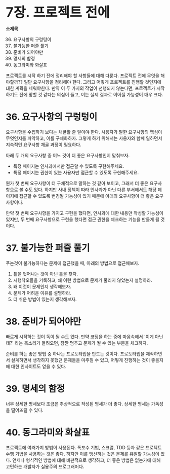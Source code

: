 <span style="font-size:3em; font-weight:600;">7장. 프로젝트 전에</span>

**소제목**

36. 요구사항의 구렁텅이
37. 불가능한 퍼즐 풀기
38. 준비가 되어야만
39. 명세의 함정
40. 동그라미와 화살표



프로젝트를 시작 하기 전에 정리해야 할 사항들에 대해 다룬다. 프로젝트 전에 무엇을 해야할까?? 일단 요구사항을 정리해야 한다. 그리고 어떻게 프로젝트를 진행할 것인지에 대한 계획을 세워야한다. 만약 이 두 가지의 작업이 선행되지 않는다면, 프로젝트가 시작하기도 전에 망할 것 같다는 의심이 들고, 이는 실제 결과로 이어질 가능성이 매우 크다.



# 36. 요구사항의 구렁텅이

요구사항을 수집하기 보다는 채굴할 줄 알아야 한다. 사용자가 말한 요구사항의 핵심이 무엇인지를 파악하고, 이를 구체화하자. 그렇게 하기 위해서는 사용자와 함께 일하면서 지속적인 요구사항 채굴 과정이 필요하다.



아래 두 개의 요구사항 중 어느 것이 더 좋은 요구사항인지 맞춰보자.

* 특정 페이지는 인사과에서만 접근할 수 있도록 구현해주세요.
* 특정 페이지는 권한이 있는 사용자만 접근할 수 있도록 구현해주세요.



뭔가 첫 번째 요구사항이 더 구체적으로 말하는 것 같아 보이고, 그래서 더 좋은 요구사항으로 볼 수도 있다. 하지만 사내 정책이 따라 인사과가 아닌 다른 부서에서도 해당 페이지에 접근할 수 있도록 변경될 가능성이 있기 때문에 아래의 요구사항이 더 좋은 요구사항이다.

만약 첫 번째 요구사항을 가지고 구현을 했다면, 인사과에 대한 내용만 작성할 가능성이 있지만, 두 번째 요구사항으로 구현을 했다면 접근 권한을 체크하는 기능을 만들게 될 것이다.



# 37. 불가능한 퍼즐 풀기

푸는것이 불가능하다는 문제에 접근했을 때, 아래의 방법으로 접근해보자.

1. 틀을 벗어나는 것이 아닌 틀을 찾자.
2. 시행착오들을 기록하고, 왜 이런 방법으로 문제가 풀리지 않았는지 설명하라.
3. 왜 이것이 문제인지 생각해보자.
4. 문제가 어려운 이유를 설명하라.
5. 더 쉬운 방법이 있는지 생각해보자.



# 38. 준비가 되어야만

빠르게 시작하는 것이 독이 될 수도 있다. 만약 코딩을 하는 중에 마음속에서 '이게 아닌데?' 라는 목소리가 들려오면, 잠깐 멈추고 문제가 될 수 있는 부분을 체크하자.

준비를 하는 좋은 방법 중 하나는 프로토타입을 만드는 것이다. 프로토타입을 제작하면서 설계하면서 생각하지 못했던 문제들을 마주칠 수 있고, 어떻게 진행하는 것이 좋을지에 대한 인사이트도 얻을 수 있다.



# 39. 명세의 함정

너무 상세한 명세보다 조금은 추상적으로 작성된 명세가 더 좋다. 상세한 명세는 가독성을 떨어뜨릴 수 있다.



# 40. 동그라미와 화살표

프로젝트에 여러가지 방법이 사용된다. 폭포수 기법, 스크럼, TDD 등과 같은 프로젝트 수행 기법을 사용하는 것은 좋다. 하지만 이를 맹신하는 것은 문제를 유발할 가능성이 있다. 언제나 형식적인 방법에 대해 비판적으로 생각하고, 더 좋은 방법은 없는가에 대해 고민하는 개발자가 실용주의 프로그래머다.